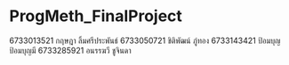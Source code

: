 # ProgMeth_FinalProject
6733013521 กฤษฎา ลิ้มศรีประพันธ์
6733050721 ชิติพัฒน์ ภู่ทอง
6733143421 ป้อมบุญ ป้อมบุญมี
6733285921 อนรรฆวี ชูจินดา
